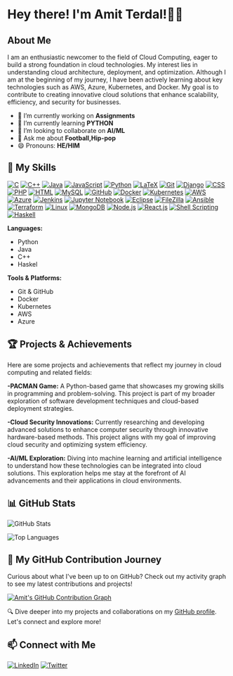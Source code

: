 # Hey there! I'm Amit Terdal!👋✨
## About Me 

I am an enthusiastic newcomer to the field of Cloud Computing, eager to build a strong foundation in cloud technologies. My interest lies in understanding cloud architecture, deployment, and optimization. Although I am at the beginning of my journey, I have been actively learning about key technologies such as AWS, Azure, Kubernetes, and Docker. My goal is to contribute to creating innovative cloud solutions that enhance scalability, efficiency, and security for businesses.

- 🔭 I’m currently working on **Assignments**
- 🌱 I’m currently learning **PYTHON**
- 👯 I’m looking to collaborate on **AI/ML**
- 💬 Ask me about **Football,Hip-pop**
- 😄 Pronouns: **HE/HIM**

## 🚀 My Skills

[![C](https://img.shields.io/badge/C-A8B9CC?style=flat&logo=c&logoColor=white)](https://en.wikipedia.org/wiki/C_(programming_language))
[![C++](https://img.shields.io/badge/C++-00599C?style=flat&logo=cplusplus&logoColor=white)](https://isocpp.org/)
[![Java](https://img.shields.io/badge/Java-007396?style=flat&logo=java&logoColor=white)](https://www.oracle.com/java/)
[![JavaScript](https://img.shields.io/badge/JavaScript-F7DF1E?style=flat&logo=javascript&logoColor=black)](https://developer.mozilla.org/en-US/docs/Web/JavaScript)
[![Python](https://img.shields.io/badge/Python-3776AB?style=flat&logo=python&logoColor=white)](https://www.python.org/)
[![LaTeX](https://img.shields.io/badge/LaTeX-008080?style=flat&logo=latex&logoColor=white)](https://www.latex-project.org/)
[![Git](https://img.shields.io/badge/Git-F05032?style=flat&logo=git&logoColor=white)](https://git-scm.com/)
[![Django](https://img.shields.io/badge/Django-092E20?style=flat&logo=django&logoColor=white)](https://www.djangoproject.com/)
[![CSS](https://img.shields.io/badge/CSS-1572B6?style=flat&logo=css3&logoColor=white)](https://www.w3.org/Style/CSS/)
[![PHP](https://img.shields.io/badge/PHP-777BB4?style=flat&logo=php&logoColor=white)](https://www.php.net/)
[![HTML](https://img.shields.io/badge/HTML-E34F26?style=flat&logo=html5&logoColor=white)](https://developer.mozilla.org/en-US/docs/Web/HTML)
[![MySQL](https://img.shields.io/badge/MySQL-4479A1?style=flat&logo=mysql&logoColor=white)](https://www.mysql.com/)
[![GitHub](https://img.shields.io/badge/GitHub-181717?style=flat&logo=github&logoColor=white)](https://github.com/)
[![Docker](https://img.shields.io/badge/Docker-2496ED?style=flat&logo=docker&logoColor=white)](https://www.docker.com/)
[![Kubernetes](https://img.shields.io/badge/Kubernetes-326CE5?style=flat&logo=kubernetes&logoColor=white)](https://kubernetes.io/)
[![AWS](https://img.shields.io/badge/AWS-232F3E?style=flat&logo=amazonaws&logoColor=white)](https://aws.amazon.com/)
[![Azure](https://img.shields.io/badge/Azure-0078D4?style=flat&logo=microsoftazure&logoColor=white)](https://azure.microsoft.com/)
[![Jenkins](https://img.shields.io/badge/Jenkins-D24939?style=flat&logo=jenkins&logoColor=white)](https://www.jenkins.io/)
[![Jupyter Notebook](https://img.shields.io/badge/Jupyter%20Notebook-F37626?style=flat&logo=jupyter&logoColor=white)](https://jupyter.org/)
[![Eclipse](https://img.shields.io/badge/Eclipse-2C2255?style=flat&logo=eclipse&logoColor=white)](https://www.eclipse.org/)
[![FileZilla](https://img.shields.io/badge/FileZilla-003A70?style=flat&logo=filezilla&logoColor=white)](https://filezilla-project.org/)
[![Ansible](https://img.shields.io/badge/Ansible-EE0000?style=flat&logo=ansible&logoColor=white)](https://www.ansible.com/)
[![Terraform](https://img.shields.io/badge/Terraform-623CE4?style=flat&logo=terraform&logoColor=white)](https://www.terraform.io/)
[![Linux](https://img.shields.io/badge/Linux-FCC624?style=flat&logo=linux&logoColor=black)](https://www.kernel.org/)
[![MongoDB](https://img.shields.io/badge/MongoDB-47A248?style=flat&logo=mongodb&logoColor=white)](https://www.mongodb.com/)
[![Node.js](https://img.shields.io/badge/Node.js-339933?style=flat&logo=node.js&logoColor=white)](https://nodejs.org/)
[![React.js](https://img.shields.io/badge/React-61DAFB?style=flat&logo=react&logoColor=black)](https://reactjs.org/)
[![Shell Scripting](https://img.shields.io/badge/Shell%20Scripting-121011?style=flat&logo=gnubash&logoColor=white)](https://en.wikipedia.org/wiki/Shell_script)
[![Haskell](https://img.shields.io/badge/Haskell-5D4F85?style=flat&logo=haskell&logoColor=white)](https://www.haskell.org/)


**Languages:**
- Python
- Java
- C++
- Haskel

**Tools & Platforms:**
- Git & GitHub
- Docker
- Kubernetes
- AWS
- Azure

## 🏆 Projects & Achievements
Here are some projects and achievements that reflect my journey in cloud computing and related fields:

**-PACMAN Game:** A Python-based game that showcases my growing skills in programming and problem-solving. This project is part of my broader exploration of software development techniques and cloud-based deployment strategies.

**-Cloud Security Innovations:** Currently researching and developing advanced solutions to enhance computer security through innovative hardware-based methods. This project aligns with my goal of improving cloud security and optimizing system efficiency.

**-AI/ML Exploration:** Diving into machine learning and artificial intelligence to understand how these technologies can be integrated into cloud solutions. This exploration helps me stay at the forefront of AI advancements and their applications in cloud environments.

## 📊 GitHub Stats

<!-- GitHub Stats Card -->
![GitHub Stats](https://github-readme-stats.vercel.app/api?username=amitterdal2906&show_icons=true&hide_title=true&count_private=true&include_all_commits=true&theme=dark)


<!-- Top Languages Card -->
![Top Languages](https://github-readme-stats.vercel.app/api/top-langs/?username=amitterdal2906&layout=compact&theme=dark)


## 🚀 My GitHub Contribution Journey

Curious about what I've been up to on GitHub? Check out my activity graph to see my latest contributions and projects!

[![Amit's GitHub Contribution Graph](https://github-readme-activity-graph.vercel.app/graph?username=Amitterdal2906&theme=github)](https://github.com/ashutosh00710/github-readme-activity-graph)

🔍 Dive deeper into my projects and collaborations on my [GitHub profile](https://github.com/Amitterdal2906). Let's connect and explore more!



## 📫 Connect with Me

[![LinkedIn](https://img.shields.io/badge/LinkedIn-0A66C2?style=flat&logo=linkedin&logoColor=white)](https://www.linkedin.com/in/amit-s-terdal-89a52a329)
[![Twitter](https://img.shields.io/badge/Twitter-1DA1F2?style=flat&logo=twitter&logoColor=white)](https://twitter.com/AmitTerdal)

